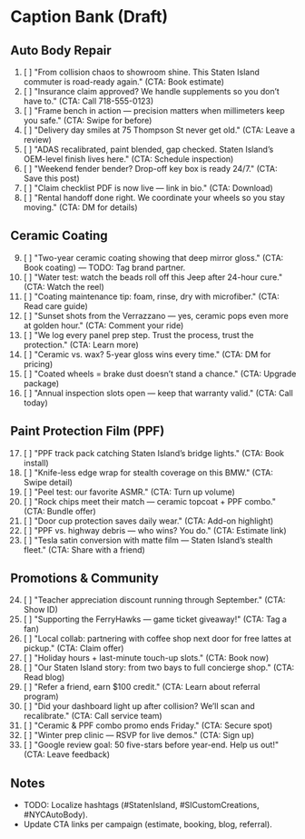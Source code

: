 # Caption Bank (Draft)

## Auto Body Repair
1. [ ] "From collision chaos to showroom shine. This Staten Island commuter is road-ready again." (CTA: Book estimate)
2. [ ] "Insurance claim approved? We handle supplements so you don’t have to." (CTA: Call 718-555-0123)
3. [ ] "Frame bench in action — precision matters when millimeters keep you safe." (CTA: Swipe for before)
4. [ ] "Delivery day smiles at 75 Thompson St never get old." (CTA: Leave a review)
5. [ ] "ADAS recalibrated, paint blended, gap checked. Staten Island’s OEM-level finish lives here." (CTA: Schedule inspection)
6. [ ] "Weekend fender bender? Drop-off key box is ready 24/7." (CTA: Save this post)
7. [ ] "Claim checklist PDF is now live — link in bio." (CTA: Download)
8. [ ] "Rental handoff done right. We coordinate your wheels so you stay moving." (CTA: DM for details)

## Ceramic Coating
9. [ ] "Two-year ceramic coating showing that deep mirror gloss." (CTA: Book coating) — TODO: Tag brand partner.
10. [ ] "Water test: watch the beads roll off this Jeep after 24-hour cure." (CTA: Watch the reel)
11. [ ] "Coating maintenance tip: foam, rinse, dry with microfiber." (CTA: Read care guide)
12. [ ] "Sunset shots from the Verrazzano — yes, ceramic pops even more at golden hour." (CTA: Comment your ride)
13. [ ] "We log every panel prep step. Trust the process, trust the protection." (CTA: Learn more)
14. [ ] "Ceramic vs. wax? 5-year gloss wins every time." (CTA: DM for pricing)
15. [ ] "Coated wheels = brake dust doesn’t stand a chance." (CTA: Upgrade package)
16. [ ] "Annual inspection slots open — keep that warranty valid." (CTA: Call today)

## Paint Protection Film (PPF)
17. [ ] "PPF track pack catching Staten Island’s bridge lights." (CTA: Book install)
18. [ ] "Knife-less edge wrap for stealth coverage on this BMW." (CTA: Swipe detail)
19. [ ] "Peel test: our favorite ASMR." (CTA: Turn up volume)
20. [ ] "Rock chips meet their match — ceramic topcoat + PPF combo." (CTA: Bundle offer)
21. [ ] "Door cup protection saves daily wear." (CTA: Add-on highlight)
22. [ ] "PPF vs. highway debris — who wins? You do." (CTA: Estimate link)
23. [ ] "Tesla satin conversion with matte film — Staten Island’s stealth fleet." (CTA: Share with a friend)

## Promotions & Community
24. [ ] "Teacher appreciation discount running through September." (CTA: Show ID)
25. [ ] "Supporting the FerryHawks — game ticket giveaway!" (CTA: Tag a fan)
26. [ ] "Local collab: partnering with coffee shop next door for free lattes at pickup." (CTA: Claim offer)
27. [ ] "Holiday hours + last-minute touch-up slots." (CTA: Book now)
28. [ ] "Our Staten Island story: from two bays to full concierge shop." (CTA: Read blog)
29. [ ] "Refer a friend, earn $100 credit." (CTA: Learn about referral program)
30. [ ] "Did your dashboard light up after collision? We’ll scan and recalibrate." (CTA: Call service team)
31. [ ] "Ceramic & PPF combo promo ends Friday." (CTA: Secure spot)
32. [ ] "Winter prep clinic — RSVP for live demos." (CTA: Sign up)
33. [ ] "Google review goal: 50 five-stars before year-end. Help us out!" (CTA: Leave feedback)

## Notes
- TODO: Localize hashtags (#StatenIsland, #SICustomCreations, #NYCAutoBody).
- Update CTA links per campaign (estimate, booking, blog, referral).
